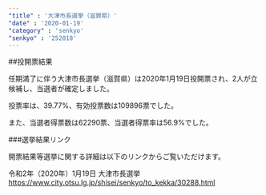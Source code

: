 ```yaml
---
"title" : '大津市長選挙（滋賀県）'
"date" : '2020-01-19'
"category" : 'senkyo'
"senkyo" : '252018'
---
```


##投開票結果

任期満了に伴う大津市長選挙（滋賀県）は2020年1月19日投開票され、2人が立候補し、当選者が確定しました。

投票率は、39.77%、有効投票数は109896票でした。

また、当選者得票数は62290票、当選者得票率は56.9%でした。


###選挙結果リンク

開票結果等選挙に関する詳細は以下のリンクからご覧いただけます。

令和2年（2020年）1月19日 大津市長選挙  
https://www.city.otsu.lg.jp/shisei/senkyo/to_kekka/30288.html

